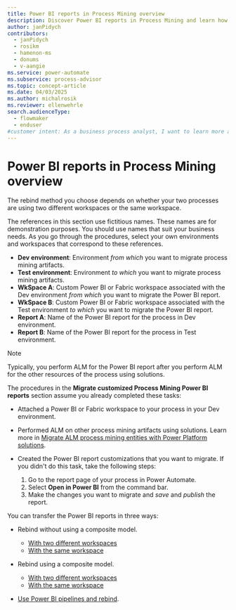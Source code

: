 ```yaml
---
title: Power BI reports in Process Mining overview
description: Discover Power BI reports in Process Mining and learn how to get started migrating customized Process Mining Power BI reports.
author: janPidych
contributors:
  - janPidych
  - rosikm
  - hamenon-ms
  - donums
  - v-aangie  
ms.service: power-automate
ms.subservice: process-advisor
ms.topic: concept-article
ms.date: 04/03/2025
ms.author: michalrosik
ms.reviewer: ellenwehrle
search.audienceType: 
  - flowmaker
  - enduser
#customer intent: As a business process analyst, I want to learn more about Power BI reports in Process Mining, so I can create them to identify improvement opportunities in my organization's current processes.
---
```


# Power BI reports in Process Mining overview

The rebind method you choose depends on whether your two processes are using two different workspaces or the same workspace.

The references in this section use fictitious names. These names are for demonstration purposes. You should use names that suit your business needs. As you go through the procedures, select your own environments and workspaces that correspond to these references.

- **Dev environment**: Environment *from which* you want to migrate process mining artifacts.
- **Test environment**: Environment *to which* you want to migrate process mining artifacts.
- **WkSpace A**: Custom Power BI or Fabric workspace associated with the Dev environment *from which* you want to migrate the Power BI report.
- **WkSpace B**: Custom Power BI or Fabric workspace associated with the Test environment *to which* you want to migrate the Power BI report.
- **Report A**: Name of the Power BI report for the process in Dev environment.
- **Report B**: Name of the Power BI report for the process in Test environment.

> [!NOTE]
> Typically, you perform ALM for the Power BI report after you perform ALM for the other resources of the process using solutions.

The procedures in the **Migrate customized Process Mining Power BI reports** section assume you already completed these tasks:

- Attached a Power BI or Fabric workspace to your process in your Dev environment.
- Performed ALM on other process mining artifacts using solutions. Learn more in [Migrate ALM process mining entities with Power Platform solutions](process-mining-alm-entities-solutions.md).
- Created the Power BI report customizations that you want to migrate. If you didn't do this task, take the following steps:

  1. Go to the report page of your process in Power Automate.
  1. Select **Open in Power BI** from the command bar.
  1. Make the changes you want to migrate and *save* and *publish* the report.

You can transfer the Power BI reports in three ways:

- Rebind without using a composite model.

  - [With two different workspaces](process-mining-alm-rebind-without-comp-diff-wkspace.md)
  - [With the same workspace](process-mining-alm-rebind-without-comp-same-wkspace.md)
  
- Rebind using a composite model.
  - [With two different workspaces](process-mining-alm-rebind-with-comp-diff-wkspace.md)
  - [With the same workspace](process-mining-alm-rebind-with-comp-same-wkspace.md)
  
- [Use Power BI pipelines and rebind](process-mining-alm-migrate-using-pbi-pipelines-and-rebinding.md).
